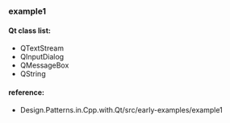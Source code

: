 ### example1

#### Qt class list:
- QTextStream
- QInputDialog
- QMessageBox
- QString

#### reference: 
- Design.Patterns.in.Cpp.with.Qt/src/early-examples/example1